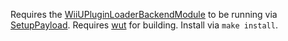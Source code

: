 Requires the [WiiUPluginLoaderBackendModule](https://github.com/wiiu-env/WiiUPluginLoaderBackend) to be running via [SetupPayload](https://github.com/wiiu-env/SetupPayload).
Requires [wut](https://github.com/decaf-emu/wut) for building.
Install via `make install`.
